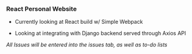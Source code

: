### React Personal Website

+ Currently looking at React build w/ Simple Webpack

+ Looking at integrating with Django backend served through Axios API

*All Issues will be entered into the issues tab, as well as to-do lists*
